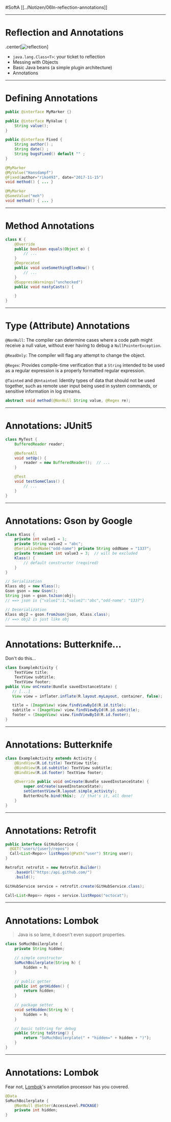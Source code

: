 #SoftA [[../Notizen/06ln-reflection-annotations]]

---

# Reflection and Annotations

.center[![reflection](../ohm-softa.github.io/assets/reflection.gif)]

- `java.lang.Class<T>`: your ticket to reflection
- Messing with Objects
- Basic Java beans (a simple plugin architecture)
- Annotations

---

# Defining Annotations

```java
public @interface MyMarker {}
```

```java
public @interface MyValue {
    String value();
}
```

```java
public @interface Fixed {
    String author() ;
    String date() ;
    String bugsFixed() default "" ;
}
```

```java
@MyMarker
@MyValue("Hansdampf")
@Fixed(author="riko493", date="2017-11-15")
void method() { ... }
```

```java
@MyMarker
@SomeValue("meh")
void method() { ... }
```

---

# Method Annotations

```java
class K {
    @Override
    public boolean equals(Object o) {
        // ...
    }
    @Deprecated
    public void useSomethingElseNow() {
        // ...
    }
    @SuppressWarnings("unchecked")
    public void nastyCasts() {

    }
}
```

---

# Type (Attribute) Annotations

`@NonNull`: The compiler can determine cases where a code path might receive a null value, without ever having to debug a `NullPointerException`.

`@ReadOnly`: The compiler will flag any attempt to change the object.

`@Regex`: Provides compile-time verification that a `String` intended to be used as a regular expression is a properly formatted regular expression.

`@Tainted` and `@Untainted`: Identity types of data that should not be used together, such as remote user input being used in system commands, or sensitive information in log streams.

```java
abstract void method(@NonNull String value, @Regex re);
```

---

# Annotations: JUnit5

```java
class MyTest {
    BufferedReader reader;

    @BeforeAll
    void setUp() {
        reader = new BufferedReader();  // ...
    }

    @Test
    void testSomeClass() {
        // ...
    }
}
```

---

# Annotations: Gson by Google

```java
class Klass {
    private int value1 = 1;
    private String value2 = "abc";
    @SerializedName("odd-name") private String oddName = "1337";
    private transient int value3 = 3;  // will be excluded
    Klass() {
        // default constructor (required)
    }
}

// Serialization
Klass obj = new Klass();
Gson gson = new Gson();
String json = gson.toJson(obj);  
// ==> json is {"value1":1,"value2":"abc","odd-name": "1337"}

// Deserialization
Klass obj2 = gson.fromJson(json, Klass.class);
// ==> obj2 is just like obj
```

---

# Annotations: Butterknife...

Don't do this...

```java
class ExampleActivity {
    TextView title;
    TextView subtitle;
    TextView footer;
public View onCreate(Bundle savedInstanceState) {
   // [...]
   View view = inflater.inflate(R.layout.myLayout, container, false);

   title = (ImageView) view.findViewById(R.id.title);
   subtitle = (ImageView) view.findViewById(R.id.subtitle);
   footer = (ImageView) view.findViewById(R.id.footer);
}
```

---

# Annotations: Butterknife

```java
class ExampleActivity extends Activity {
    @BindView(R.id.title) TextView title;
    @BindView(R.id.subtitle) TextView subtitle;
    @BindView(R.id.footer) TextView footer;

    @Override public void onCreate(Bundle savedInstanceState) {
        super.onCreate(savedInstanceState);
        setContentView(R.layout.simple_activity);
        ButterKnife.bind(this);  // that's it, all done!
    }
}
```

---

# Annotations: Retrofit

```java
public interface GitHubService {
  @GET("users/{user}/repos")
  Call<List<Repo>> listRepos(@Path("user") String user);
}

Retrofit retrofit = new Retrofit.Builder()
    .baseUrl("https:/api.github.com/")
    .build();

GitHubService service = retrofit.create(GitHubService.class);

Call<List<Repo>> repos = service.listRepos("octocat");
```

---

# Annotations: Lombok

> Java is so lame, it doesn't even support properties.

```java
class SoMuchBoilerplate {
    private String hidden;

    // simple constructor
    SoMuchBoilerplate(String h) {
        hidden = h;
    }

    // public getter
    public int getHidden() {
        return hidden;
    }
    
    // package setter
    void setHidden(String h) { 
        hidden = h;
    }

    // basic toString for debug
    public String toString() {
        return "SoMuchBoilerplate(" + "hidden=" + hidden + ")");
    }
}
```

---

# Annotations: Lombok

Fear not, [Lombok](https:/projectlombok.org/)'s annotation processor has you covered.

```java
@Data
SoMuchBoilerplate {
    @NonNull @Setter(AccessLevel.PACKAGE)
    private int hidden;
}
```
